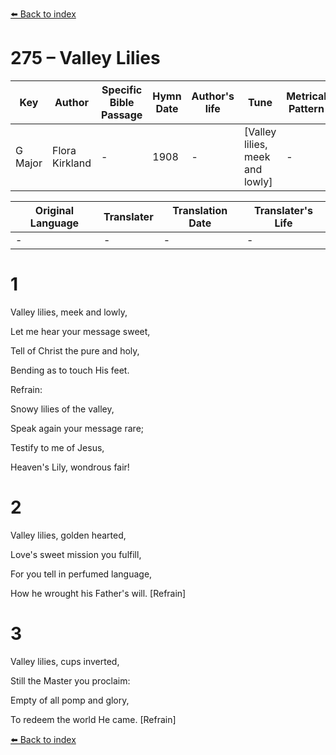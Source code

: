 [⬅️ Back to index](../README.md)

# 275 – Valley Lilies

Key | Author   | Specific Bible Passage     |Hymn Date |Author's life |Tune |Metrical Pattern   |Composer/Source
-- | --------- | ---------------------------|----------|--------------|-----|-------------------|-------------  
G Major |Flora Kirkland |- |1908 |- |[Valley lilies, meek and lowly] |- |Adam Geibel

Original Language | Translater | Translation Date   | Translater's Life  
----------------- | --------- | --------------------|-------------     
\- |- |- |-




# 1

Valley lilies, meek and lowly,

Let me hear your message sweet,

Tell of Christ the pure and holy,

Bending as to touch His feet.



Refrain:

Snowy lilies of the valley,

Speak again your message rare;

Testify to me of Jesus,

Heaven's Lily, wondrous fair!



# 2

Valley lilies, golden hearted,

Love's sweet mission you fulfill,

For you tell in perfumed language,

How he wrought his Father's will.  [Refrain]



# 3

Valley lilies, cups inverted,

Still the Master you proclaim:

Empty of all pomp and glory,

To redeem the world He came.  [Refrain]





[⬅️ Back to index](../README.md)

